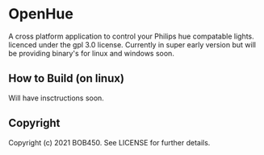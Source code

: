 # OpenHue

A cross platform application to control your Philips hue compatable lights.
licenced under the gpl 3.0 license. Currently in super early version but will be providing binary's for linux and windows soon.

## How to Build (on linux)

Will have insctructions soon.

## Copyright

Copyright (c) 2021 BOB450. See LICENSE for further details.
